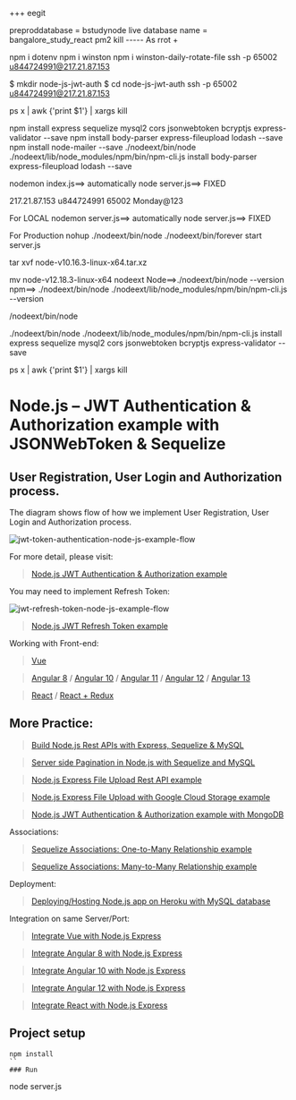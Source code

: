 +++
eegit 

preproddatabase = bstudynode
live database name = bangalore_study_react
pm2 kill
----- As rrot
+

npm i dotenv
npm i winston
npm i winston-daily-rotate-file
ssh -p 65002 u844724991@217.21.87.153

$ mkdir node-js-jwt-auth
$ cd node-js-jwt-auth
ssh -p 65002 u844724991@217.21.87.153

ps x | awk {'print $1'} | xargs kill


npm install express sequelize mysql2 cors jsonwebtoken bcryptjs express-validator --save
npm install  body-parser express-fileupload lodash --save
npm install node-mailer --save
./nodeext/bin/node ./nodeext/lib/node_modules/npm/bin/npm-cli.js install body-parser express-fileupload lodash --save

nodemon index.js==> automatically
node server.js==> FIXED

217.21.87.153
u844724991
65002
Monday@123


For LOCAL
nodemon server.js==> automatically
node server.js==> FIXED

For Production
nohup ./nodeext/bin/node ./nodeext/bin/forever start server.js


tar xvf node-v10.16.3-linux-x64.tar.xz


mv node-v12.18.3-linux-x64 nodeext
Node==>./nodeext/bin/node --version
npm==>  ./nodeext/bin/node ./nodeext/lib/node_modules/npm/bin/npm-cli.js --version

/nodeext/bin/node


./nodeext/bin/node ./nodeext/lib/node_modules/npm/bin/npm-cli.js install express sequelize mysql2 cors jsonwebtoken bcryptjs express-validator --save

ps x | awk {'print $1'} | xargs kill




# Node.js – JWT Authentication & Authorization example with JSONWebToken & Sequelize

## User Registration, User Login and Authorization process.
The diagram shows flow of how we implement User Registration, User Login and Authorization process.

![jwt-token-authentication-node-js-example-flow](jwt-token-authentication-node-js-example-flow.png)

For more detail, please visit:
> [Node.js JWT Authentication & Authorization example](https://bezkoder.com/node-js-jwt-authentication-mysql/)

You may need to implement Refresh Token:

![jwt-refresh-token-node-js-example-flow](jwt-refresh-token-node-js-example-flow.png)

> [Node.js JWT Refresh Token example](https://bezkoder.com/jwt-refresh-token-node-js/)

Working with Front-end:
> [Vue](https://www.bezkoder.com/jwt-vue-vuex-authentication/)

> [Angular 8](https://www.bezkoder.com/angular-jwt-authentication/) / [Angular 10](https://www.bezkoder.com/angular-10-jwt-auth/) / [Angular 11](https://www.bezkoder.com/angular-11-jwt-auth/) / [Angular 12](https://www.bezkoder.com/angular-12-jwt-auth/) / [Angular 13](https://www.bezkoder.com/angular-13-jwt-auth/)

> [React](https://www.bezkoder.com/react-jwt-auth/) / [React + Redux](https://www.bezkoder.com/react-redux-jwt-auth/)

## More Practice:
> [Build Node.js Rest APIs with Express, Sequelize & MySQL](https://bezkoder.com/node-js-express-sequelize-mysql/)

> [Server side Pagination in Node.js with Sequelize and MySQL](https://bezkoder.com/node-js-sequelize-pagination-mysql/)

> [Node.js Express File Upload Rest API example](https://bezkoder.com/node-js-express-file-upload/)

> [Node.js Express File Upload with Google Cloud Storage example](https://bezkoder.com/google-cloud-storage-nodejs-upload-file/)

> [Node.js JWT Authentication & Authorization example with MongoDB](https://bezkoder.com/node-js-mongodb-auth-jwt/)

Associations:
> [Sequelize Associations: One-to-Many Relationship example](https://bezkoder.com/sequelize-associate-one-to-many/)

> [Sequelize Associations: Many-to-Many Relationship example](https://bezkoder.com/sequelize-associate-many-to-many/)

Deployment:
> [Deploying/Hosting Node.js app on Heroku with MySQL database](https://bezkoder.com/deploy-node-js-app-heroku-cleardb-mysql/)

Integration on same Server/Port:
> [Integrate Vue with Node.js Express](https://www.bezkoder.com/serve-vue-app-express/)

> [Integrate Angular 8 with Node.js Express](https://www.bezkoder.com/integrate-angular-8-node-js/)

> [Integrate Angular 10 with Node.js Express](https://www.bezkoder.com/integrate-angular-10-node-js/)

> [Integrate Angular 12 with Node.js Express](https://www.bezkoder.com/integrate-angular-12-node-js/)

> [Integrate React with Node.js Express](https://www.bezkoder.com/integrate-react-express-same-server-port/)

## Project setup
```
npm install
``
### Run
```
node server.js
```


